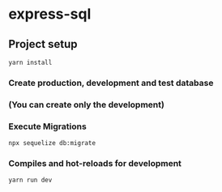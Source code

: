 # express-sql

## Project setup
```
yarn install
```

### Create production, development and test database
### (You can create only the development)

### Execute Migrations
```
npx sequelize db:migrate
```

### Compiles and hot-reloads for development
```
yarn run dev
```

